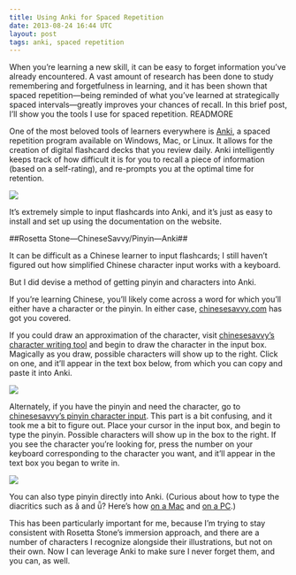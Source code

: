 ```yaml
---
title: Using Anki for Spaced Repetition
date: 2013-08-24 16:44 UTC
layout: post
tags: anki, spaced repetition
---
```


When you’re learning a new skill, it can be easy to forget information you’ve already encountered. A vast amount of research has been done to study remembering and forgetfulness in learning, and it has been shown that spaced repetition—being reminded of what you’ve learned at strategically spaced intervals—greatly improves your chances of recall. In this brief post, I’ll show you the tools I use for spaced repetition. READMORE

One of the most beloved tools of learners everywhere is [Anki](http://ankisrs.net/), a spaced repetition program available on Windows, Mac, or Linux. It allows for the creation of digital flashcard decks that you review daily. Anki intelligently keeps track of how difficult it is for you to recall a piece of information (based on a self-rating), and re-prompts you at the optimal time for retention.

<img src='/images/anki-screenshot.png' />

It’s extremely simple to input flashcards into Anki, and it’s just as easy to install and set up using the documentation on the website.

##Rosetta Stone—ChineseSavvy/Pinyin—Anki##

It can be difficult as a Chinese learner to input flashcards; I still haven’t figured out how simplified Chinese character input works with a keyboard.

But I did devise a method of getting pinyin and characters into Anki.

If you’re learning Chinese, you’ll likely come across a word for which you’ll either have a character or the pinyin. In either case, [chinesesavvy.com](http://chinesesavvy.com) has got you covered. 

If you could draw an approximation of the character, visit [chinesesavvy’s character writing tool](http://app.chinesesavvy.com/services/tools/OnlineToolsBoxHome.ot?toolId=com.chinesesavvy.online.tools.WriteRecogniseTools) and begin to draw the character in the input box. Magically as you draw, possible characters will show up to the right. Click on one, and it’ll appear in the text box below, from which you can copy and paste it into Anki.

<img src='/images/chinesesavvy-character-input.png' />

Alternately, if you have the pinyin and need the character, go to [chinesesavvy’s pinyin character input](http://app.chinesesavvy.com/services/tools/OnlineToolsBoxHome.ot?toolId=com.chinesesavvy.online.tools.ChineseInputTools). This part is a bit confusing, and it took me a bit to figure out. Place your cursor in the input box, and begin to type the pinyin. Possible characters will show up in the box to the right. If you see the character you’re looking for, press the number on your keyboard corresponding to the character you want, and it’ll appear in the text box you began to write in.

<img src='/images/chinesesavvy-pinyin-input.png' />

You can also type pinyin directly into Anki. (Curious about how to type the diacritics such as ǎ and ǚ? Here’s how [on a Mac](http://www.wikihow.com/Type-Toned-Pinyin-on-a-Mac) and [on a PC](http://robrohan.com/2007/02/18/typing-pinyin-on-windows-part-a-better-way/).)

This has been particularly important for me, because I’m trying to stay consistent with Rosetta Stone’s immersion approach, and there are a number of characters I recognize alongside their illustrations, but not on their own. Now I can leverage Anki to make sure I never forget them, and you can, as well.
